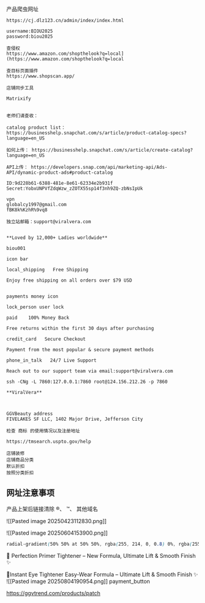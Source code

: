 
产品爬虫网址
```text
https://cj.dlz123.cn/admin/index/index.html

username:BIOU2025
password:biou2025

查侵权
https://www.amazon.com/shopthelook?q=local](https://www.amazon.com/shopthelook?q=local

查目标页面插件
https://www.shopscan.app/

店铺同步工具
  
Matrixify


```

```
老师们请查收：

catalog product list：  https://businesshelp.snapchat.com/s/article/product-catalog-specs?language=en_US

如何上传： https://businesshelp.snapchat.com/s/article/create-catalog?language=en_US

API上传： https://developers.snap.com/api/marketing-api/Ads-API/dynamic-product-ads#product-catalog
```


```text
ID:9d228b61-6388-481e-8e61-62334e2b931f
Secret:YobxUNPVfZdqWzw_zZOTX55sp14f3nh9ZQ-zbNsIpUk

```

```text
vpn 
globalcy1997@gmail.com
fBK8k%KzhR%9vq8
```

```text
独立站邮箱：support@viralvera.com


**Loved by 12,000+ Ladies worldwide**

biou001

icon bar

local_shipping   Free Shipping

Enjoy free shipping on all orders over $79 USD


payments money icon

lock_person user lock

paid    100% Money Back
		
Free returns within the first 30 days after purchasing

credit_card   Secure Checkout

Payment from the most popular & secure payment methods

phone_in_talk   24/7 Live Support

Reach out to our support team via email:support@viralvera.com

ssh -CNg -L 7860:127.0.0.1:7860 root@124.156.212.26 -p 7860

**ViralVera**



GGVBeauty address
FIVELAKES SF LLC, 1402 Major Drive, Jefferson City

```

```text
检查 商标 的使用情况以及注册地址

https://tmsearch.uspto.gov/help

```

```text
店铺装修
店铺商品分类
默认折扣
按照分类折扣
```
## 网址注意事项

产品上架后链接清除 ®、 ™、 其他域名

![[Pasted image 20250423112830.png]]

![[Pasted image 20250604153900.png]]




```css
radial-gradient(50% 50% at 50% 50%, rgba(255, 214, 0, 0.8) 0%, rgba(255, 255, 255, 0) 100%)
```


🌸 Perfection Primer Tightener – New Formula, Ultimate Lift & Smooth Finish ✨

🌸Instant Eye Tightener Easy-Wear Formula – Ultimate Lift & Smooth Finish ✨
![[Pasted image 20250804190954.png]]
payment_button


https://ggvtrend.com/products/patch